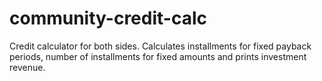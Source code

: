 # community-credit-calc

Credit calculator for both sides. Calculates installments for fixed payback periods, number of installments for fixed amounts and prints investment revenue.
